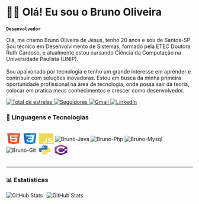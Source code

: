 # 👨‍💻 Olá! Eu sou o Bruno Oliveira

**`Desenvolvedor`**

Olá, me chamo Bruno Oliveira de Jesus, tenho 20 anos e sou de Santos-SP. Sou técnico em Desenvolvimento de Sistemas, formado pela ETEC Doutora Ruth Cardoso, e atualmente estou cursando Ciência da Computação na Universidade Paulista (UNIP). <br><br>
Sou apaixonado por tecnologia e tenho um grande interesse em aprender e contribuir com soluções inovadoras. Estou em busca da minha primeira oportunidade profissional na área de tecnologia, onde possa sair da teoria, colocar em pratica meus conhecimentos e crescer como desenvolvedor. 

<p align="left">
    <a href="https://github.com/BrunoBg1?tab=repositories&sort=stargazers">
        <img 
            alt="Total de estrelas" 
            title="Total de estrelas GitHub" 
            src="https://custom-icon-badges.demolab.com/github/stars/BrunoBg1?color=55960c&style=for-the-badge&labelColor=488207&logo=star&label=estrelas"
        />
    </a>
    <a href="https://github.com/BrunoBg1?tab=followers">
        <img 
            alt="Seguidores" 
            title="Me siga no GitHub" 
            src="https://custom-icon-badges.demolab.com/github/followers/BrunoBg1?color=236ad3&labelColor=1155ba&style=for-the-badge&logo=github&label=Seguidores&logoColor=white"
        />
    </a>
    <a href="mailto:oliveira30rs@gmail.com">
        <img 
            alt="Gmail" 
            title="Enviar e-mail via Gmail"
            src="https://custom-icon-badges.demolab.com/badge/Gmail-%23E05D44.svg?logo=mail&logoColor=white&style=for-the-badge&labelColor=CE4630"
        />
    </a>
    <a href="https://www.linkedin.com/in/bruno-oliveira-4504a4225/" target="_blank" rel="noopener noreferrer">
        <img 
            alt="LinkedIn" 
            title="Visite meu perfil no LinkedIn"
            src="https://custom-icon-badges.demolab.com/badge/LinkedIn-%230A66C2.svg?logo=linkedin&logoColor=white&style=for-the-badge&labelColor=0072b1"
        />
    </a>
    
</p>

### 🤖 Linguagens e Tecnologias

<div style="display: inline_block"><br>
  <img align="center" alt="Bruno-HTML" height="30" width="40" src="https://raw.githubusercontent.com/devicons/devicon/master/icons/html5/html5-original.svg">
  <img align="center" alt="Bruno-CSS" height="30" width="40" src="https://raw.githubusercontent.com/devicons/devicon/master/icons/css3/css3-original.svg">
  <img align="center" alt="Bruno-Js" height="30" width="40" src="https://raw.githubusercontent.com/devicons/devicon/master/icons/javascript/javascript-plain.svg">
  <img align="center" alt="Bruno-Java" height="30" width="40" src="https://cdn.jsdelivr.net/gh/devicons/devicon@latest/icons/java/java-original.svg">
  <img align="center" alt="Bruno-Php" height="30" width="40" src="https://cdn.jsdelivr.net/gh/devicons/devicon@latest/icons/php/php-original.svg">
  <img align="center" alt="Bruno-Mysql" height="30" width="40" src="https://cdn.jsdelivr.net/gh/devicons/devicon@latest/icons/mysql/mysql-original.svg">
  <img align="center" alt="Bruno-Git" height="30" width="40" src="https://cdn.jsdelivr.net/gh/devicons/devicon@latest/icons/git/git-original.svg">
  <img align="center" alt="Bruno-Python" height="30" width="40" src="https://raw.githubusercontent.com/devicons/devicon/master/icons/python/python-original.svg">
  <img align="center" alt="Bruno-Csharp" height="30" width="40" src="https://raw.githubusercontent.com/devicons/devicon/master/icons/csharp/csharp-original.svg">
</div>
<br>


---



### 📊 Estatísticas

<p>
  <img 
    align="left" 
    alt="GitHub Stats" 
    height="150" 
    style="padding-right: 10px;" 
    src="https://github-readme-stats.vercel.app/api?username=BrunoOliveira&show_icons=true&theme=tokyonight&include_all_commits=true&locale=pt-br" 
  />

<img 
      align="left" 
      alt="GitHub Stats" 
      height="150" 
      src="https://github-readme-stats.vercel.app/api/top-langs/?username=BrunoBg1&theme=tokyonight&layout=compact&custom_title=Tecnologias&langs_count=9" 
  />

</p>
